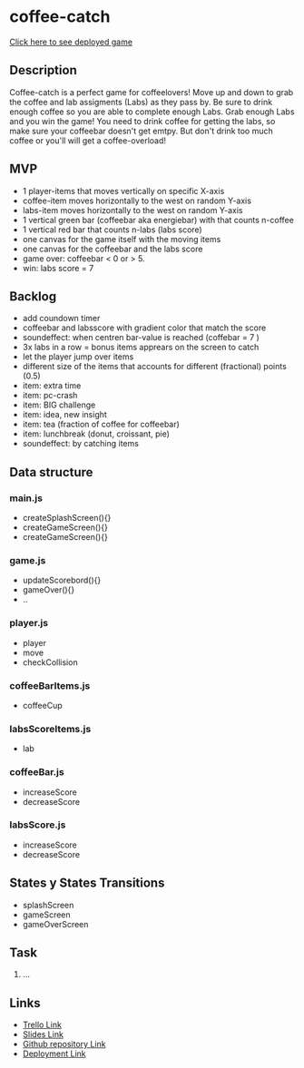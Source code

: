 # coffee-catch

[Click here to see deployed game](https://github.com/sn0wb1rd/coffee-catch.git)

## Description
Coffee-catch is a perfect game for coffeelovers! Move up and down to grab the coffee and lab assigments (Labs) as they pass by. Be sure to drink enough coffee so you are able to complete enough Labs. Grab enough Labs and you win the game! You need to drink coffee for getting the labs, so make sure your coffeebar doesn't get emtpy. But don't drink too much coffee or you'll will get a coffee-overload!

## MVP
- 1 player-items that moves vertically on specific X-axis 
- coffee-item moves horizontally to the west on random Y-axis
- labs-item moves horizontally to the west on random Y-axis
- 1 vertical green bar (coffeebar aka energiebar) with that counts n-coffee
- 1 vertical red bar that counts n-labs (labs score)
- one canvas for the game itself with the moving items
- one canvas for the coffeebar and the labs score
- game over: coffeebar < 0 or > 5. 
- win: labs score = 7

## Backlog
- add coundown timer
- coffeebar and labsscore with gradient color that match the score
- soundeffect: when centren bar-value is reached (coffebar = 7 )
- 3x labs in a row = bonus items apprears on the screen to catch
- let the player jump over items
- different size of the items that accounts for different (fractional) points (0.5)
- item: extra time
- item: pc-crash
- item: BIG challenge
- item: idea, new insight
- item: tea (fraction of coffee for coffeebar)
- item: lunchbreak (donut, croissant, pie)
- soundeffect: by catching items

## Data structure
### main.js
- createSplashScreen(){}
- createGameScreen(){}
- createGameScreen(){}

### game.js
- updateScorebord(){}
- gameOver(){}
- ..

### player.js
- player
- move
- checkCollision

### coffeeBarItems.js
- coffeeCup

### labsScoreItems.js
- lab

### coffeeBar.js
- increaseScore
- decreaseScore

### labsScore.js
- increaseScore
- decreaseScore

## States y States Transitions
- splashScreen
- gameScreen
- gameOverScreen

## Task
1. ...

## Links

- [Trello Link](https://trello.com/b/X8J2wJHS/coffee-catch)
- [Slides Link](https://slides.com/cindytvn/coffee-catch/fullscreen)
- [Github repository Link](https://github.com/sn0wb1rd/coffee-catch)
- [Deployment Link](https://sn0wb1rd.github.io/coffee-catch/)